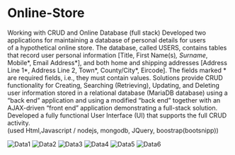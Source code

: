 # Online-Store
Working with CRUD and Online Database
(full stack)
Developed	two	applications	for	maintaining	a	database	of	personal	details	for	users	
of	 a	 hypothetical	 online	 store.	 The	 database,	called	 USERS,	
contains	 tables	 that	 record	 user	 personal	 information	 [Title,	 First	Name(s)*,	 Surname*,	Mobile*,	 Email	 Address*],	 and	 both	 home	 and	 shipping	 addresses	 [Address	 Line	 1*,	 Address	 Line	 2,	
Town*,	County/City*,	Eircode].	The	fields	marked	*	are	required	fields,	i.e.,	they	must	contain	values.
Solutions	provide	CRUD	functionality	for	Creating,	Searching	(Retrieving),	Updating,	and	
Deleting	 user	information	 stored	in	a	 relational	 database	 (MariaDB	 database)	using	a	
“back	end”	application	and	using	a	modified	“back	end”	together	with	an	AJAX-driven	“front	end”	application	demonstrating	a	full-stack	solution.
Developed	a	fully	functional User	Interface	(UI) that	supports	the	 full	CRUD	activity.	
(used Html,Javascript / nodejs, mongodb, JQuery, boostrap(bootsnipp))

![Data1](https://github.com/user-attachments/assets/be03f596-52ed-4513-b51a-e34c4cbbb56a)
![Data2](https://github.com/user-attachments/assets/aa7cf0f0-9c97-49a9-8a64-56d5a40f94ad)
![Data3](https://github.com/user-attachments/assets/20c55cb2-7672-45d4-bfe6-091eb73dbd87)
![Data4](https://github.com/user-attachments/assets/64517822-70de-4ffc-8f67-11982dc1ae64)
![Data5](https://github.com/user-attachments/assets/c608473d-a4e8-49af-82ab-7add3580f88d)
![Data6](https://github.com/user-attachments/assets/26afd7ac-00f0-448e-a9eb-068698be8fe1)
